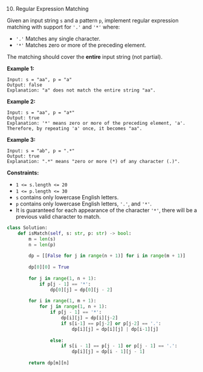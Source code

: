 10. Regular Expression Matching

Given an input string `s` and a pattern `p`, implement regular expression matching with support for `'.'` and `'*'` where:

- `'.'` Matches any single character.
- `'*'` Matches zero or more of the preceding element.

The matching should cover the **entire** input string (not partial).

 

**Example 1:**

```
Input: s = "aa", p = "a"
Output: false
Explanation: "a" does not match the entire string "aa".
```

**Example 2:**

```
Input: s = "aa", p = "a*"
Output: true
Explanation: '*' means zero or more of the preceding element, 'a'. Therefore, by repeating 'a' once, it becomes "aa".
```

**Example 3:**

```
Input: s = "ab", p = ".*"
Output: true
Explanation: ".*" means "zero or more (*) of any character (.)".
```

 **Constraints:**

- `1 <= s.length <= 20`
- `1 <= p.length <= 30`
- `s` contains only lowercase English letters.
- `p` contains only lowercase English letters, `'.'`, and `'*'`.
- It is guaranteed for each appearance of the character `'*'`, there will be a previous valid character to match.

```python
class Solution:
    def isMatch(self, s: str, p: str) -> bool:
        m = len(s)
        n = len(p)
        
        dp = [[False for j in range(n + 1)] for i in range(m + 1)]
        
        dp[0][0] = True
        
        for j in range(1, n + 1):
            if p[j - 1] == '*':
                dp[0][j] = dp[0][j - 2]
                                
        for i in range(1, m + 1):
            for j in range(1, n + 1):
                if p[j - 1] == '*':
                    dp[i][j] = dp[i][j-2]
                    if s[i-1] == p[j-2] or p[j-2] == '.':
                        dp[i][j] = dp[i][j] | dp[i-1][j]
                    
                else:
                    if s[i - 1] == p[j - 1] or p[j - 1] == '.':
                        dp[i][j] = dp[i - 1][j - 1]
                    
        return dp[m][n]
```

